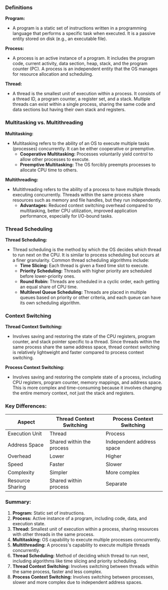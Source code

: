 ### Definitions

**Program:**
- A program is a static set of instructions written in a programming language that performs a specific task when executed. It is a passive entity stored on disk (e.g., an executable file).

**Process:**
- A process is an active instance of a program. It includes the program code, current activity, data section, heap, stack, and the program counter (PC). A process is an independent entity that the OS manages for resource allocation and scheduling.

**Thread:**
- A thread is the smallest unit of execution within a process. It consists of a thread ID, a program counter, a register set, and a stack. Multiple threads can exist within a single process, sharing the same code and data sections but having their own stack and registers.

### Multitasking vs. Multithreading

**Multitasking:**
- Multitasking refers to the ability of an OS to execute multiple tasks (processes) concurrently. It can be either cooperative or preemptive.
  - **Cooperative Multitasking:** Processes voluntarily yield control to allow other processes to execute.
  - **Preemptive Multitasking:** The OS forcibly preempts processes to allocate CPU time to others.

**Multithreading:**
- Multithreading refers to the ability of a process to have multiple threads executing concurrently. Threads within the same process share resources such as memory and file handles, but they run independently.
  - **Advantages:** Reduced context switching overhead compared to multitasking, better CPU utilization, improved application performance, especially for I/O-bound tasks.

### Thread Scheduling

**Thread Scheduling:**
- Thread scheduling is the method by which the OS decides which thread to run next on the CPU. It is similar to process scheduling but occurs at a finer granularity. Common thread scheduling algorithms include:
  - **Time Slicing:** Each thread is given a fixed time slot to execute.
  - **Priority Scheduling:** Threads with higher priority are scheduled before lower-priority ones.
  - **Round Robin:** Threads are scheduled in a cyclic order, each getting an equal share of CPU time.
  - **Multilevel Queue Scheduling:** Threads are placed in multiple queues based on priority or other criteria, and each queue can have its own scheduling algorithm.

### Context Switching

**Thread Context Switching:**
- Involves saving and restoring the state of the CPU registers, program counter, and stack pointer specific to a thread. Since threads within the same process share the same address space, thread context switching is relatively lightweight and faster compared to process context switching.

**Process Context Switching:**
- Involves saving and restoring the complete state of a process, including CPU registers, program counter, memory mappings, and address space. This is more complex and time-consuming because it involves changing the entire memory context, not just the stack and registers.

### Key Differences:

| Aspect                      | Thread Context Switching      | Process Context Switching         |
|-----------------------------|-------------------------------|-----------------------------------|
| Execution Unit              | Thread                        | Process                           |
| Address Space               | Shared within the process     | Independent address space         |
| Overhead                    | Lower                         | Higher                            |
| Speed                       | Faster                        | Slower                            |
| Complexity                  | Simpler                       | More complex                      |
| Resource Sharing            | Shared within process         | Separate                          |

### Summary:

1. **Program:** Static set of instructions.
2. **Process:** Active instance of a program, including code, data, and execution state.
3. **Thread:** Smallest unit of execution within a process, sharing resources with other threads in the same process.
4. **Multitasking:** OS capability to execute multiple processes concurrently.
5. **Multithreading:** A process's capability to execute multiple threads concurrently.
6. **Thread Scheduling:** Method of deciding which thread to run next, including algorithms like time slicing and priority scheduling.
7. **Thread Context Switching:** Involves switching between threads within the same process, faster and less complex.
8. **Process Context Switching:** Involves switching between processes, slower and more complex due to independent address spaces.

